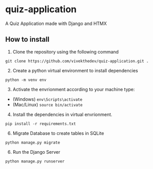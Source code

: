 # quiz-application
A Quiz Application made with Django and HTMX

## How to install

1. Clone the repository using the following command
```
git clone https://github.com/vivekthedev/quiz-application.git .
```

2. Create a python virtual environment to install dependencies
```
python -m venv env
```

3. Activate the envrionment according to your machine type:
   
  - (Windows) `env\Scripts\activate`
  - (Mac/Linux) `source bin/activate`

4. Install the dependencies in virtual envrionment.
```
pip install -r requirements.txt
```

6. Migrate Database to create tables in SQLite
```
python manage.py migrate
```

6. Run the Django Server
```
python manage.py runserver
```


